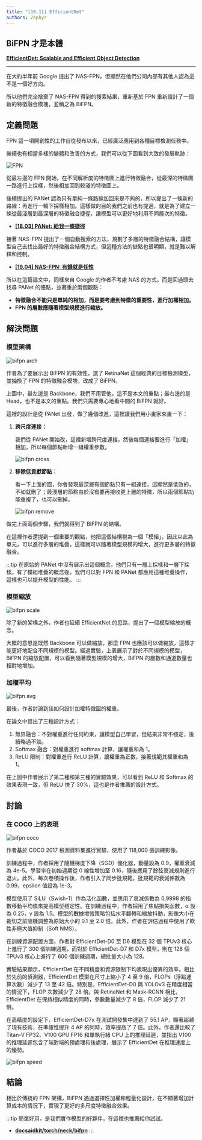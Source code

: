 ```yaml
---
title: "[19.11] EfficientDet"
authors: Zephyr
---
```


## BiFPN 才是本體

[**EfficientDet: Scalable and Efficient Object Detection**](https://arxiv.org/abs/1911.09070)

---

在大約半年前 Google 提出了 NAS-FPN，但顯然在他們公司內部有其他人認為這不是一個好方向。

所以他們完全捨棄了 NAS-FPN 得到的搜索結果，重新基於 FPN 重新設計了一個新的特徵融合模塊，並稱之為 BiFPN。

## 定義問題

FPN 這一項開創性的工作自從發布以來，已經廣泛應用到各種目標檢測任務中。

後續也有相當多樣的變體和改善的方式，我們可以從下圖看到大致的發展軌跡：

![FPN](./img/img2.jpg)

從最左邊的 FPN 開始，在不同解析度的特徵圖上進行特徵融合，從最深的特徵圖一路進行上採樣，然後相加回到較淺的特徵圖上。

後續提出的 PANet 認為只有單純一條路線加回來是不夠的，所以提出了一條新的路線：再進行一輪下採樣相加。這樣做的目的我們之前也有提過，就是為了建立一條從最淺層到最深層的特徵融合捷徑，讓模型可以更好地利用不同層次的特徵。

- [**[18.03] PANet: 給我一條捷徑**](../1803-panet/index.md)

接著 NAS-FPN 提出了一個自動搜索的方法，規劃了多層的特徵融合結構，讓模型自己去找出最好的特徵融合結構方式，但這種方法的缺點也很明顯，就是難以解釋和控制。

- [**[19.04] NAS-FPN: 有錢就是任性**](../1904-nasfpn/index.md)

所以在這篇論文中，同樣來自 Google 的作者不考慮 NAS 的方式，而是回過頭去找尋 PANet 的優點，並著重於兩個觀點：

- **特徵融合不能只是單純的相加，而是要考慮到特徵的重要性，進行加權相加。**
- **FPN 的層數應隨著模型規模進行縮放。**

## 解決問題

### 模型架構

![bifpn arch](./img/img3.jpg)

作者為了要展示出 BiFPN 的有效性，選了 RetinaNet 這個經典的目標檢測模型，並抽換了 FPN 的特徵融合模塊，改成了 BiFPN。

上圖中，最左邊是 Backbone，我們不用管他，這不是本文的重點；最右邊的是 Head，也不是本文的重點。我們只需要專心地看中間的 BiFPN 就好。

這裡的設計是從 PANet 出發，做了幾個改進，這裡讓我們用小畫家來畫一下：

1. **跨尺度連接：**

   我們從 PANet 開始改，這裡新增跨尺度連接，然後每個連接要進行「加權」相加，所以每個節點新增一組權重參數。

   ![bifpn cross](./img/img3_1.jpg)

2. **移除低貢獻節點：**

   看一下上面的圖，你會發現最深層有個節點只有一組連接，這顯然是低效的，不如就刪了；最淺層的節點由於沒有要再接收更上層的特徵，所以兩個節點功能重複了，也可以刪掉。

   ![bifpn remove](./img/img3_2.jpg)

做完上面兩個步驟，我們就得到了 BiFPN 的結構。

在這裡作者還提到一個重要的觀點，他把這個結構視為一個「模組」，因此以此為單元，可以進行多層的堆疊，這樣就可以隨著模型規模的增大，進行更多層的特徵融合。

:::tip
在原始的 PANet 中沒有展示出這個概念，他們只有一層上採樣和一層下採樣。有了模組堆疊的概念後，我們可以對 FPN 和 PANet 都應用這種堆疊操作，這樣也可以提升模型的性能。
:::

### 模型縮放

![bifpn scale](./img/img4.jpg)

除了新的架構之外，作者也延續 EfficientNet 的思路，提出了一個模型縮放的概念。

大概的意思是既然 Backbone 可以做縮放，那麼 FPN 也應該可以做縮放，這樣才能更好地配合不同規模的模型。經過實驗，上表展示了對於不同規模的模型，BiFPN 的縮放配置，可以看到隨著模型規模的增大，BiFPN 的層數和通道數量也相對地增加。

### 加權平均

![bifpn avg](./img/img7.jpg)

最後，作者討論到該如何設計加權特徵圖的權重。

在論文中提出了三種設計方式：

1. 無界融合：不對權重進行任何約束，讓模型自己學習，但結果非常不穩定，後續略過不談。
2. Softmax 融合：對權重進行 softmax 計算，讓權重和為 1。
3. ReLU 限制：對權重進行 ReLU 計算，讓權重為正數，接著規範其權重和為 1。

在上圖中作者展示了第二種和第三種的實驗效果，可以看到 ReLU 和 Softmax 的效果表現一致，但 ReLU 快了 30%，這也是作者推薦的設計方式。

## 討論

### 在 COCO 上的表現

![bifpn coco](./img/img5.jpg)

作者基於 COCO 2017 檢測資料集進行實驗，使用了 118,000 張訓練影像。

訓練過程中，作者採用了隨機梯度下降（SGD）優化器，動量設為 0.9，權重衰減為 4e-5。學習率在初始週期從 0 線性增加至 0.16，隨後應用了餘弦衰減規則進行退火。此外，每次卷積操作後，作者引入了同步批規範，批規範的衰減係數為 0.99，epsilon 值設為 1e-3。

模型使用了 SiLU（Swish-1）作為活化函數，並應用了衰減係數為 0.9998 的指數移動平均值來提高模型穩定性。在訓練過程中，作者採用了焦點損失函數，α 設為 0.25，γ 設為 1.5。模型的數據增強策略包括水平翻轉和縮放抖動，影像大小在裁切之前隨機調整為原始大小的 0.1 至 2.0 倍。此外，作者在評估過程中使用了軟性非極大值抑制（Soft NMS）。

在訓練資源配置方面，作者對 EfficientDet-D0 至 D6 模型在 32 個 TPUv3 核心上進行了 300 個訓練週期，而對於 EfficientDet-D7 和 D7x 模型，則在 128 個 TPUv3 核心上進行了 600 個訓練週期，總批量大小為 128。

實驗結果顯示，EfficientDet 在不同精度和資源限制下均表現出優異的效率。相比於先前的偵測器，EfficientDet 模型在尺寸上縮小了 4 至 9 倍，FLOPs（浮點運算次數）減少了 13 至 42 倍。特別是，EfficientDet-D0 與 YOLOv3 在精度相當的情況下，FLOP 次數減少了 28 倍。與 RetinaNet 和 Mask-RCNN 相比，EfficientDet 在保持相似精度的同時，參數數量減少了 8 倍，FLOP 減少了 21 倍。

在高精度的設定下，EfficientDet-D7x 在測試開發集中達到了 55.1 AP，顯著超越了現有技術，在準確性提升 4 AP 的同時，效率提高了 7 倍。此外，作者還比較了 Titan-V FP32、V100 GPU FP16 和單執行緒 CPU 上的推理延遲，並指出 V100 的推理延遲包含了端對端的預處理和後處理，展示了 EfficientDet 在推理速度上的優勢。

![bifpn speed](./img/img6.jpg)

## 結論

相比於傳統的 FPN 架構，BiFPN 通過選擇性加權和輕量化設計，在不顯著增加計算成本的情況下，實現了更好的多尺度特徵融合效果。

:::tip
簡單好用，是我們實作模型的好夥伴，在這裡也推薦給你試試。

- [**docsaidkit/torch/neck/bifpn**](https://github.com/DocsaidLab/DocsaidKit/blob/main/docsaidkit/torch/neck/bifpn.py)
  :::
